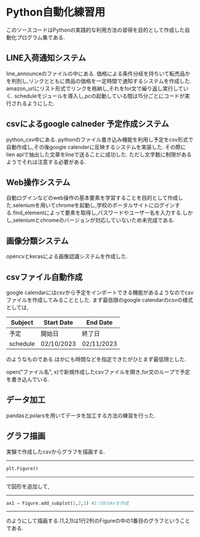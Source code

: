 # Python自動化練習用

このソースコードはPythonの実践的な利用方法の習得を目的として作成した自動化プログラム集である.

## LINE入荷通知システム
line_announceのファイルの中にある.
価格による条件分岐を持ちいて転売品かを判別し,リンクとともに商品の価格を一定時間で通知するシステムを作成した.
amazon_urlにリスト形式でリンクを格納し,それをfor文で繰り返し実行していく.
scheduleモジュールを導入し,pcの起動している間は15分ごとにコードが実行されるようにした.

## csvによるgoogle calneder 予定作成システム
python_csv中にある.
pythonのファイル書き込み機能を利用し予定をcsv形式で自動作成し,その後google calenderに反映するシステムを実装した.
その際にlien apiで抽出した文章をlineで送ることに成功した.
ただし文字数に制限があるようでそれは注意する必要がある.

## Web操作システム
自動ログインなどのweb操作の基本要素を学習することを目的として作成した.seleniumを用いてchromeを起動し,学校のポータルサイトにログインする.find_elementによって要素を取得し,パスワードやユーザー名を入力する.しかし,seleniumとchromeのバージョンが対応していないため未完成である.

## 画像分類システム
opencvとkerasによる画像認識システムを作成した.

## csvファイル自動作成

google calendarにはcsvから予定をインポートできる機能があるようなのでcsvファイルを作成してみることとした.
まず最低限のgoogle calendarのcsvの様式としては,


|  Subject  |  Start Date  |  End Date  |
|  ----  |  ----  |  ----  |
|  予定  |  開始日  |  終了日  |
|  schedule  |  02/10/2023  |  02/11/2023   |

のようなものである.ほかにも時間などを指定できたがひとまず最低限とした.

open("ファイル名", x)で新規作成したcsvファイルを開き,for文のループで予定を書き込んでいる.

## データ加工
pandasとpolarsを用いてデータを加工する方法の練習を行った.

## グラフ描画
実験で作成したcsvからグラフを描画する.
***
```python
plt.Figure()
```
***
で図形を追加して,
***
```python
ax1 = Figure.add_subplot(1,2,1) #1つ目のAxを作成
```
***
のようにして描画する.(1,2,1)は1行2列のFigureの中の1番目のグラフということである.